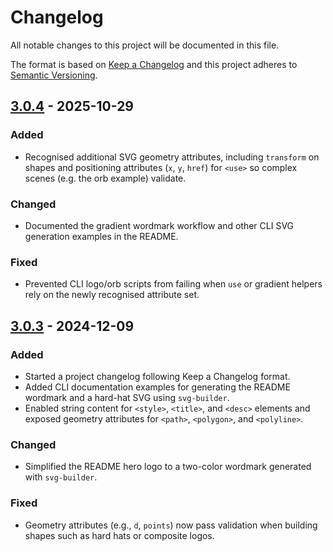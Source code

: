 # Changelog

All notable changes to this project will be documented in this file.

The format is based on [Keep a Changelog](https://keepachangelog.com/en/1.0.0/) and this project adheres to [Semantic Versioning](https://semver.org/spec/v2.0.0.html).

## [3.0.4] - 2025-10-29
### Added
- Recognised additional SVG geometry attributes, including `transform` on shapes and positioning attributes (`x`, `y`, `href`) for `<use>` so complex scenes (e.g. the orb example) validate.

### Changed
- Documented the gradient wordmark workflow and other CLI SVG generation examples in the README.

### Fixed
- Prevented CLI logo/orb scripts from failing when `use` or gradient helpers rely on the newly recognised attribute set.

## [3.0.3] - 2024-12-09
### Added
- Started a project changelog following Keep a Changelog format.
- Added CLI documentation examples for generating the README wordmark and a hard-hat SVG using `svg-builder`.
- Enabled string content for `<style>`, `<title>`, and `<desc>` elements and exposed geometry attributes for `<path>`, `<polygon>`, and `<polyline>`.

### Changed
- Simplified the README hero logo to a two-color wordmark generated with `svg-builder`.

### Fixed
- Geometry attributes (e.g., `d`, `points`) now pass validation when building shapes such as hard hats or composite logos.

[3.0.4]: https://github.com/JoeChapman/svg-builder/releases/tag/v3.0.4
[3.0.3]: https://github.com/JoeChapman/svg-builder/releases/tag/v3.0.3
